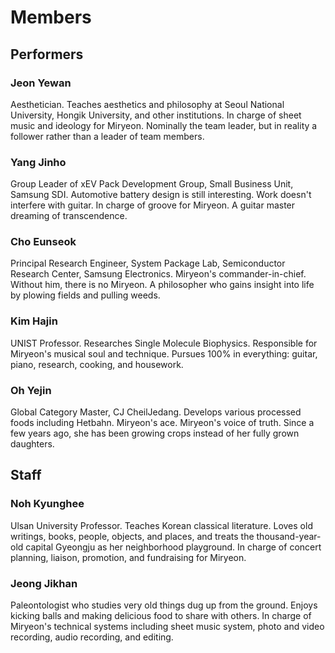 # Members

## Performers

### Jeon Yewan
Aesthetician. Teaches aesthetics and philosophy at Seoul National University, Hongik University, and other institutions.
In charge of sheet music and ideology for Miryeon.
Nominally the team leader, but in reality a follower rather than a leader of team members.

### Yang Jinho
Group Leader of xEV Pack Development Group, Small Business Unit, Samsung SDI.
Automotive battery design is still interesting. Work doesn't interfere with guitar.
In charge of groove for Miryeon. A guitar master dreaming of transcendence.

### Cho Eunseok
Principal Research Engineer, System Package Lab, Semiconductor Research Center, Samsung Electronics.
Miryeon's commander-in-chief. Without him, there is no Miryeon.
A philosopher who gains insight into life by plowing fields and pulling weeds.

### Kim Hajin
UNIST Professor. Researches Single Molecule Biophysics.
Responsible for Miryeon's musical soul and technique.
Pursues 100% in everything: guitar, piano, research, cooking, and housework.

### Oh Yejin
Global Category Master, CJ CheilJedang. Develops various processed foods including Hetbahn.
Miryeon's ace. Miryeon's voice of truth.
Since a few years ago, she has been growing crops instead of her fully grown daughters.

## Staff

### Noh Kyunghee
Ulsan University Professor. Teaches Korean classical literature.
Loves old writings, books, people, objects, and places, and treats the thousand-year-old capital Gyeongju as her neighborhood playground.
In charge of concert planning, liaison, promotion, and fundraising for Miryeon.

### Jeong Jikhan
Paleontologist who studies very old things dug up from the ground.
Enjoys kicking balls and making delicious food to share with others.
In charge of Miryeon's technical systems including sheet music system, photo and video recording, audio recording, and editing.
